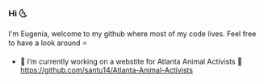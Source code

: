 ### Hi :last_quarter_moon_with_face:

I'm Eugenia, welcome to my github where most of my code lives. Feel free to have a look around  :star:

- :cow2: I’m currently working on a webstite for Atlanta Animal Activists :feet: https://github.com/santu14/Atlanta-Animal-Activists

<!--
**eugesol/eugesol** is a ✨ _special_ ✨ repository because its `README.md` (this file) appears on your GitHub profile.

Here are some ideas to get you started:

- 🔭 I’m currently working on ...
- 🌱 I’m currently learning ...
- 👯 I’m looking to collaborate on ...
- 🤔 I’m looking for help with ...
- 💬 Ask me about ...
- 📫 How to reach me: ...
- 😄 Pronouns: ...
- ⚡ Fun fact: ...
-->
